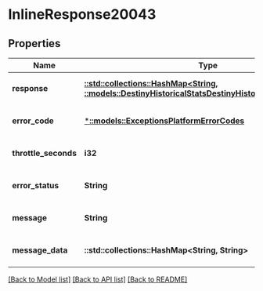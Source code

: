 # InlineResponse20043

## Properties
Name | Type | Description | Notes
------------ | ------------- | ------------- | -------------
**response** | [**::std::collections::HashMap<String, ::models::DestinyHistoricalStatsDestinyHistoricalStatsByPeriod>**](Destiny.HistoricalStats.DestinyHistoricalStatsByPeriod.md) |  | [optional] [default to null]
**error_code** | [***::models::ExceptionsPlatformErrorCodes**](Exceptions.PlatformErrorCodes.md) |  | [optional] [default to null]
**throttle_seconds** | **i32** |  | [optional] [default to null]
**error_status** | **String** |  | [optional] [default to null]
**message** | **String** |  | [optional] [default to null]
**message_data** | **::std::collections::HashMap<String, String>** |  | [optional] [default to null]

[[Back to Model list]](../README.md#documentation-for-models) [[Back to API list]](../README.md#documentation-for-api-endpoints) [[Back to README]](../README.md)


